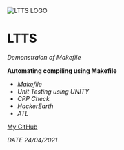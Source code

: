 ![LTTS LOGO](https://th.bing.com/th/id/OIP.ljlc-F5LTH0U_cD9OAQBgQHaCw?pid=ImgDet&rs=1)

# LTTS

_Demonstraion of Makefile_

**Automating compiling using Makefile**

* _Makefile_
* _Unit Testing using UNITY_
* _CPP Check_
* _HackerEarth_
* _ATL_

[My GitHub](https://github.com/navaneeth2324)

_DATE 24/04/2021_

